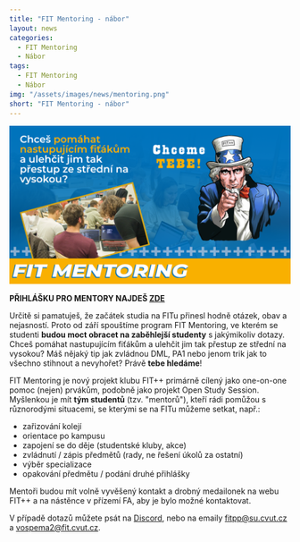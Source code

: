 ```yaml
---
title: "FIT Mentoring - nábor"
layout: news
categories:
  - FIT Mentoring
  - Nábor
tags:
  - FIT Mentoring
  - Nábor
img: "/assets/images/news/mentoring.png"
short: "FIT Mentoring - nábor"
---
```


![](/assets/images/news/mentoring.png)

**PŘIHLÁŠKU PRO MENTORY NAJDEŠ [ZDE](https://forms.gle/A5j2xrXw8GVemf5DA)**

Určitě si pamatuješ, že začátek studia na FITu přinesl hodně otázek, obav a nejasností. Proto od září spouštíme program FIT Mentoring, ve kterém se studenti **budou moct obracet na zaběhlejší studenty** s jakýmikoliv dotazy.
Chceš pomáhat nastupujícím fiťákům a ulehčit jim tak přestup ze střední na vysokou? Máš nějaký tip jak zvládnou DML, PA1 nebo jenom trik jak to všechno stihnout a nevyhořet? Právě **tebe hledáme**!

FIT Mentoring je nový projekt klubu FIT++ primárně cílený jako one-on-one pomoc (nejen) prvákům, podobně jako projekt Open Study Session.
Myšlenkou je mít **tým studentů** (tzv. "mentorů"), kteří rádi pomůžou s různorodými situacemi, se kterými se na FITu můžeme setkat, např.:
- zařizování kolejí
- orientace po kampusu
- zapojení se do děje (studentské kluby, akce)
- zvládnutí / zápis předmětů (rady, ne řešení úkolů za ostatní)
- výběr specializace
- opakování předmětu / podání druhé přihlášky

Mentoři budou mít volně vyvěšený kontakt a drobný medailonek na webu FIT++ a na nástěnce v přízemí FA, aby je bylo možné kontaktovat.

V případě dotazů můžete psát na [Discord](https://discord.gg/xZGkU7cct6), nebo na emaily [fitpp@su.cvut.cz](mailto:fitpp@su.cvut.cz) a [vospema2@fit.cvut.cz](mailto:vospema2@fit.cvut.cz).